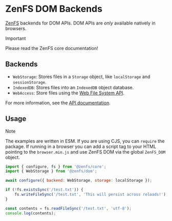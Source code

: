 # ZenFS DOM Backends

[ZenFS](https://github.com/zen-fs/core) backends for DOM APIs. DOM APIs are _only_ available natively in browsers.

> [!IMPORTANT]
> Please read the ZenFS core documentation!

## Backends

-   `WebStorage`: Stores files in a `Storage` object, like `localStorage` and `sessionStorage`.
-   `IndexedDB`: Stores files into an `IndexedDB` object database.
-   `WebAccess`: Store files using the [Web File System API](https://developer.mozilla.org/Web/API/File_System_API).

For more information, see the [API documentation](https://zen-fs.github.io/dom).

## Usage

> [!NOTE]  
> The examples are written in ESM. If you are using CJS, you can `require` the package. If running in a browser you can add a script tag to your HTML pointing to the `browser.min.js` and use ZenFS DOM via the global `ZenFS_DOM` object.

```js
import { configure, fs } from '@zenfs/core';
import { WebStorage } from '@zenfs/dom';

await configure({ backend: WebStorage, storage: localStorage });

if (!fs.existsSync('/test.txt')) {
	fs.writeFileSync('/test.txt', 'This will persist across reloads!');
}

const contents = fs.readFileSync('/test.txt', 'utf-8');
console.log(contents);
```
